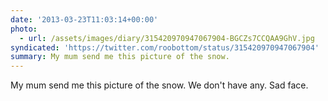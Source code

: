```yaml
---
date: '2013-03-23T11:03:14+00:00'
photo:
  - url: /assets/images/diary/315420970947067904-BGCZs7CCQAA9GhV.jpg
syndicated: 'https://twitter.com/roobottom/status/315420970947067904'
summary: My mum send me this picture of the snow.
---
```

My mum send me this picture of the snow. We don't have any. Sad face. 
